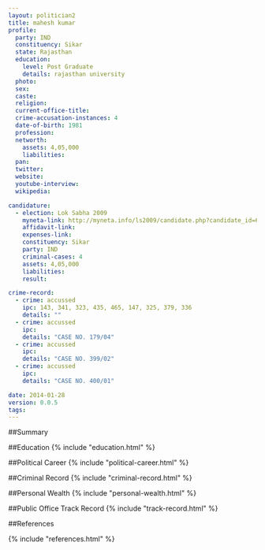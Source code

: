 ```yaml
---
layout: politician2
title: mahesh kumar
profile: 
  party: IND
  constituency: Sikar
  state: Rajasthan
  education: 
    level: Post Graduate
    details: rajasthan university
  photo: 
  sex: 
  caste: 
  religion: 
  current-office-title: 
  crime-accusation-instances: 4
  date-of-birth: 1981
  profession: 
  networth: 
    assets: 4,05,000
    liabilities: 
  pan: 
  twitter: 
  website: 
  youtube-interview: 
  wikipedia: 

candidature: 
  - election: Lok Sabha 2009
    myneta-link: http://myneta.info/ls2009/candidate.php?candidate_id=6190
    affidavit-link: 
    expenses-link: 
    constituency: Sikar 
    party: IND
    criminal-cases: 4
    assets: 4,05,000
    liabilities: 
    result:  

crime-record: 
  - crime: accussed
    ipc: 143, 341, 323, 435, 465, 147, 325, 379, 336
    details: "" 
  - crime: accussed
    ipc: 
    details: "CASE NO. 179/04" 
  - crime: accussed
    ipc: 
    details: "CASE NO. 399/02" 
  - crime: accussed
    ipc: 
    details: "CASE NO. 400/01" 

date: 2014-01-28
version: 0.0.5
tags: 
---
```

##Summary


##Education
{% include "education.html" %}


##Political Career
{% include "political-career.html" %}


##Criminal Record
{% include "criminal-record.html" %}


##Personal Wealth
{% include "personal-wealth.html" %}


##Public Office Track Record
{% include "track-record.html" %}


##References


{% include "references.html" %}